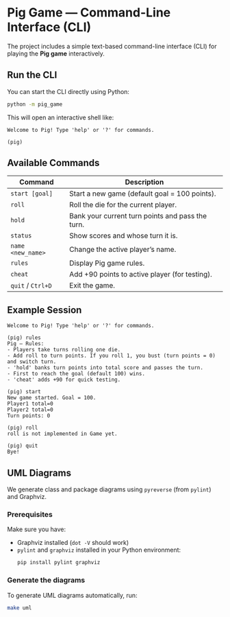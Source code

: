 # Pig Game — Command-Line Interface (CLI)

The project includes a simple text-based command-line interface (CLI) for playing the **Pig game** interactively.

## Run the CLI
You can start the CLI directly using Python:

```bash
python -m pig_game


```

This will open an interactive shell like:

```
Welcome to Pig! Type 'help' or '?' for commands.

(pig)
```

##  Available Commands
| Command | Description |
|----------|--------------|
| `start [goal]` | Start a new game (default goal = 100 points). |
| `roll` | Roll the die for the current player. |
| `hold` | Bank your current turn points and pass the turn. |
| `status` | Show scores and whose turn it is. |
| `name <new_name>` | Change the active player’s name. |
| `rules` | Display Pig game rules. |
| `cheat` | Add +90 points to active player (for testing). |
| `quit` / `Ctrl+D` | Exit the game. |

##  Example Session
```
Welcome to Pig! Type 'help' or '?' for commands.

(pig) rules
Pig — Rules:
- Players take turns rolling one die.
- Add roll to turn points. If you roll 1, you bust (turn points = 0) and switch turn.
- 'hold' banks turn points into total score and passes the turn.
- First to reach the goal (default 100) wins.
- 'cheat' adds +90 for quick testing.

(pig) start
New game started. Goal = 100.
Player1 total=0
Player2 total=0
Turn points: 0

(pig) roll
roll is not implemented in Game yet.

(pig) quit
Bye!
```

## UML Diagrams

We generate class and package diagrams using `pyreverse` (from `pylint`) and Graphviz.

### Prerequisites
Make sure you have:
- Graphviz installed (`dot -V` should work)
- `pylint` and `graphviz` installed in your Python environment:
  ```bash
  pip install pylint graphviz

### Generate the diagrams
To generate UML diagrams automatically, run:
```bash
make uml
